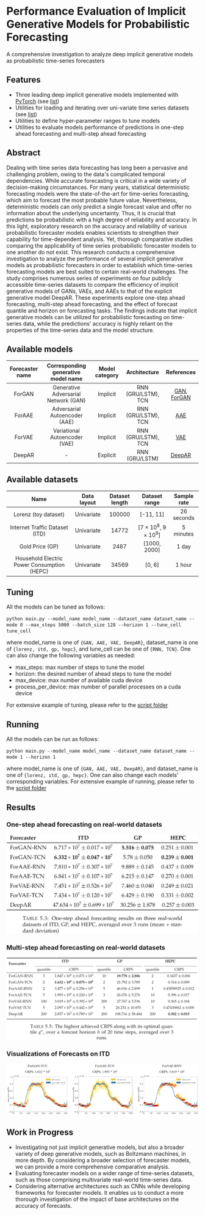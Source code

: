 
# Performance Evaluation of Implicit Generative Models for Probabilistic Forecasting  
  
A comprehensive investigation to analyze deep implicit generative models as probabilistic time-series forecasters
  
## Features  
* Three leading deep implicit generative models implemented with [PyTorch](https://pytorch.org/) (see [list](#available-models))  
* Utilities for loading and iterating over uni-variate time series datasets  (see [list](#available-datasets)) 
* Utilities to define hyper-parameter ranges to tune models  
* Utilities to evaluate models performance of predictions in one-step ahead forecasting and multi-step ahead forecasting

## Abstract
Dealing with time series data forecasting has long been a pervasive and challenging problem, owing to the data's complicated temporal dependencies. While accurate forecasting is critical in a wide variety of decision-making circumstances. For many years, statistical deterministic forecasting models were the state-of-the-art for time-series forecasting, which aim to forecast the most probable future value. Nevertheless, deterministic models can only predict a single forecast value and offer no information about the underlying uncertainty. Thus, it is crucial that predictions be probabilistic with a high degree of reliability and accuracy. In this light, exploratory research on the accuracy and reliability of various probabilistic forecaster models enables scientists to strengthen their capability for time-dependent analysis. Yet, thorough comparative studies comparing the applicability of time series probabilistic forecaster models to one another do not exist. This research conducts a comprehensive investigation to analyze the performance of several implicit generative models as probabilistic forecasters in order to establish which time-series forecasting models are best suited to certain real-world challenges. The study comprises numerous series of experiments on four publicly accessible time-series datasets to compare the efficiency of implicit generative models of GANs, VAEs, and AAEs to that of the explicit generative model DeepAR. These experiments explore one-step ahead forecasting, multi-step ahead forecasting, and the effect of forecast quantile and horizon on forecasting tasks. The findings indicate that implicit generative models can be utilized for probabilistic forecasting on time-series data, while the predictions' accuracy is highly reliant on the properties of the time-series data and the model structure. 
  
## Available models  
  Forecaster name    | Corresponding generative model name        | Model category   | Architecture        | References  
:-------------------:|:------------------------------------------:|:----------------:|:-------------------:|:-----------:  
ForGAN               | Generative Adversarial Network (GAN)       | Implicit         | RNN (GRU/LSTM), TCN | [GAN](https://proceedings.neurips.cc/paper/2014/file/5ca3e9b122f61f8f06494c97b1afccf3-Paper.pdf), [ForGAN](https://doi.org/10.48550/arXiv.1903.12549)
ForAAE               | Adversarial Autoencoder (AAE)              | Implicit         | RNN (GRU/LSTM), TCN | [AAE](https://doi.org/10.48550/arXiv.1511.05644)
ForVAE               | Variational Autoencoder (VAE)              | Implicit         | RNN (GRU/LSTM), TCN | [VAE](https://doi.org/10.48550/arXiv.1312.6114)
DeepAR               | -                                          | Explicit         | RNN (GRU/LSTM)      | [DeepAR](https://doi.org/10.1016/j.ijforecast.2019.07.001)              

## Available datasets 
  Name                      		  		  | Data layout     | Dataset length    | Dataset range   									   | Sample rate  
:--------------------------------------------:|:---------------:|:-----------------:|:----------------------------------------------------:|:------------:  
Lorenz (toy dataset)      			  		  | Univariate      | 100000			| [-11, 11]   	  									   | 26 seconds
Internet Traffic Dataset (ITD)        		  | Univariate      | 14772             | [7 &times; 10<sup>8</sup>, 9 &times; 10<sup>9</sup>] | 5 minutes
Gold Price (GP)				         		  | Univariate      | 2487 	            | [1000, 2000]     									   | 1 day
Household Electric Power Consumption (HEPC)   | Univariate      | 34569             | [0, 6]         									   | 1 hour

## Tuning
All the models can be tuned as follows:
```
python main.py --model_name model_name --dataset_name dataset_name --mode 0 --max_steps 5000 --batch_size 128 --horizon 1 --tune_cell tune_cell 
```
where model_name is one of `{GAN, AAE, VAE, DeepAR}`, dataset_name is one of `{lorenz, itd, gp, hepc}`, and tune_cell can be one of `{RNN, TCN}`. One can also change the following variables as needed:
* max_steps: max number of steps to tune the model
* horizon: the desired number of ahead steps to tune the model
* max_device: max number of available cuda device
* process_per_device: max number of parallel processes on a cuda device

For extensive example of tuning, please refer to the [script folder](./scripts/)  

## Running
All the models can be run as follows:
```
python main.py --model_name model_name --dataset_name dataset_name --mode 1 --horizon 1
```
where model_name is one of `{GAN, AAE, VAE, DeepAR}`, and dataset_name is one of `{lorenz, itd, gp, hepc}`. One can also change each models' corresponding variables. For extensive example of running, please refer to the [script folder](./scripts/)  

## Results
### One-step ahead forecasting on real-world datasets
![](images/oneStepAheadForecastingOnRealWorldDatasets.png)

### Multi-step ahead forecasting on real-world datasets
![](images/MultiStepsAheadForecastingOnRealWorldDatasets.png)

### Visualizations of Forecasts on ITD
![](images/visualizationsForecastsITD.png)

## Work in Progress
* Investigating not just implicit generative models, but also a broader variety of deep generative models, such as Boltzmann machines, in more depth. By considering a broader selection of forecaster models, we can provide a more comprehensive comparative analysis.
* Evaluating forecaster models on a wider range of time-series datasets, such as those comprising multivariate real-world time-series data.
* Considering alternative architectures such as CNNs while developing frameworks for forecaster models. It enables us to conduct a more thorough investigation of the impact of base architectures on the accuracy of forecasts.